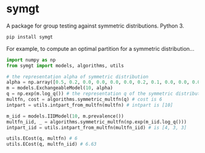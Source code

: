 # symgt

A package for group testing against symmetric distributions. Python 3.

```bash
pip install symgt
```

For example, to compute an optimal partition for a symmetric distribution...
```python
import numpy as np
from symgt import models, algorithms, utils

# the representation alpha of symmetric distribution
alpha = np.array([0.5, 0.2, 0.0, 0.0, 0.0, 0.0, 0.2, 0.1, 0.0, 0.0, 0.0])
m = models.ExchangeableModel(10, alpha)
q = np.exp(m.log_q()) # the representation q of the symmetric distribution
multfn, cost = algorithms.symmetric_multfn(q) # cost is 6
intpart = utils.intpart_from_multfn(multfn) # intpart is [10]

m_iid = models.IIDModel(10, m.prevalence())
multfn_iid, _ = algorithms.symmetric_multfn(np.exp(m_iid.log_q()))
intpart_iid = utils.intpart_from_multfn(multfn_iid) # is [4, 3, 3]

utils.ECost(q, multfn) # 6
utils.ECost(q, multfn_iid) # 6.63
```
